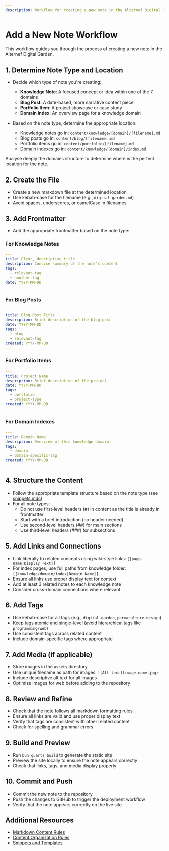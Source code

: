 ```yaml
---
description: Workflow for creating a new note in the Alternef Digital Garden
---
```


# Add a New Note Workflow

This workflow guides you through the process of creating a new note in the Alternef Digital Garden.

## 1. Determine Note Type and Location

- Decide which type of note you're creating:
  - **Knowledge Note**: A focused concept or idea within one of the 7 domains
  - **Blog Post**: A date-based, more narrative content piece
  - **Portfolio Item**: A project showcase or case study
  - **Domain Index**: An overview page for a knowledge domain

- Based on the note type, determine the appropriate location:
  - Knowledge notes go in: `content/knowledge/[domain]/[filename].md`
  - Blog posts go in: `content/blog/[filename].md`
  - Portfolio items go in: `content/portfolio/[filename].md`
  - Domain indexes go in: `content/knowledge/[domain]/index.md`

Analyse deeply the domains structure to determine where is the perfect location for the note.

## 2. Create the File

- Create a new markdown file at the determined location
- Use kebab-case for the filename (e.g., `digital-garden.md`)
- Avoid spaces, underscores, or camelCase in filenames

## 3. Add Frontmatter

- Add the appropriate frontmatter based on the note type:

### For Knowledge Notes

```yaml
---
title: Clear, descriptive title
description: Concise summary of the note's content
tags: 
  - relevant-tag
  - another-tag
date: YYYY-MM-DD
---
```

### For Blog Posts

```yaml
---
title: Blog Post Title
description: Brief description of the blog post
date: YYYY-MM-DD
tags:
  - blog
  - relevant-tag
created: YYYY-MM-DD
---
```

### For Portfolio Items

```yaml
---
title: Project Name
description: Brief description of the project
date: YYYY-MM-DD
tags:
  - portfolio
  - project-type
created: YYYY-MM-DD
---
```

### For Domain Indexes

```yaml
---
title: Domain Name
description: Overview of this knowledge domain
tags:
  - domain
  - domain-specific-tag
created: YYYY-MM-DD
---
```

## 4. Structure the Content

- Follow the appropriate template structure based on the note type (see [snippets.mdc](mdc:.cursor/rules/snippets.mdc))
- For all note types:
  - Do not use first-level headers (#) in content as the title is already in frontmatter
  - Start with a brief introduction (no header needed)
  - Use second-level headers (##) for main sections
  - Use third-level headers (###) for subsections

## 5. Add Links and Connections

- Link liberally to related concepts using wiki-style links: `[[page-name|Display Text]]`
- For index pages, use full paths from knowledge folder: `[[knowledge/domain/index|Domain Name]]`
- Ensure all links use proper display text for context
- Add at least 3 related notes to each knowledge note
- Consider cross-domain connections where relevant

## 6. Add Tags

- Use kebab-case for all tags (e.g., `digital-garden`, `permaculture-design`)
- Keep tags atomic and single-level (avoid hierarchical tags like `programming/web`)
- Use consistent tags across related content
- Include domain-specific tags where appropriate

## 7. Add Media (if applicable)

- Store images in the `assets` directory
- Use unique filename as path for images: `![Alt text](image-name.jpg)`
- Include descriptive alt text for all images
- Optimize images for web before adding to the repository

## 8. Review and Refine

- Check that the note follows all markdown formatting rules
- Ensure all links are valid and use proper display text
- Verify that tags are consistent with other related content
- Check for spelling and grammar errors

## 9. Build and Preview

- Run `bun quartz build` to generate the static site
- Preview the site locally to ensure the note appears correctly
- Check that links, tags, and media display properly

## 10. Commit and Push

- Commit the new note to the repository
- Push the changes to GitHub to trigger the deployment workflow
- Verify that the note appears correctly on the live site

## Additional Resources

- [Markdown Content Rules](mdc:.cursor/rules/markdown.mdc)
- [Content Organization Rules](mdc:.cursor/rules/content-organization.mdc)
- [Snippets and Templates](mdc:.cursor/rules/snippets.mdc)
